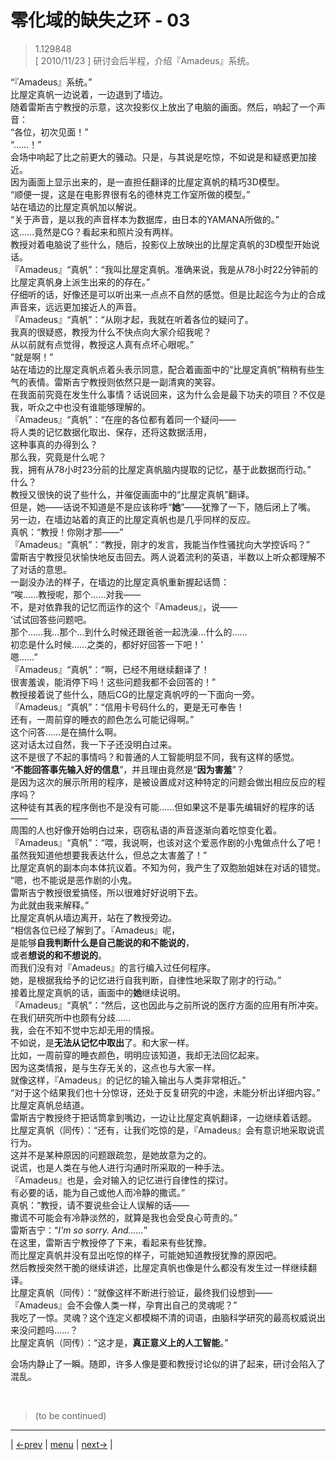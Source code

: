 # 零化域的缺失之环 - 03
> 1.129848  
> [ 2010/11/23 ] 研讨会后半程，介绍『Amadeus』系统。  

“『Amadeus』系统。”  
比屋定真帆一边说着，一边退到了墙边。  
随着雷斯吉宁教授的示意，这次投影仪上放出了电脑的画面。然后，响起了一个声音：  
“各位，初次见面！”  
“……！”  
会场中响起了比之前更大的骚动。只是，与其说是吃惊，不如说是和疑惑更加接近。  
因为画面上显示出来的，是一直担任翻译的比屋定真帆的精巧3D模型。  
“顺便一提，这是在电影界很有名的德林克工作室所做的模型。”  
站在墙边的比屋定真帆加以解说。  
“关于声音，是以我的声音样本为数据库，由日本的YAMANA所做的。”  
这……竟然是CG？看起来和照片没有两样。  
教授对着电脑说了些什么，随后，投影仪上放映出的比屋定真帆的3D模型开始说话。  
『Amadeus』“真帆”：“我叫比屋定真帆。准确来说，我是从78小时22分钟前的比屋定真帆身上派生出来的的存在。”  
仔细听的话，好像还是可以听出来一点点不自然的感觉。但是比起迄今为止的合成声音来，远远更加接近人的声音。  
『Amadeus』“真帆”：“从刚才起，我就在听着各位的疑问了。  
 我真的很疑惑，教授为什么不快点向大家介绍我呢？  
 从以前就有点觉得，教授这人真有点坏心眼呢。”  
“就是啊！”   
站在墙边的比屋定真帆点着头表示同意，配合着画面中的“比屋定真帆”稍稍有些生气的表情。雷斯吉宁教授则依然只是一副清爽的笑容。  
在我面前究竟在发生什么事情？话说回来，这为什么会是最下功夫的项目？不仅是我，听众之中也没有谁能够理解的。  
『Amadeus』“真帆”：“在座的各位都有着同一个疑问——  
 将人类的记忆数据化取出、保存，还将这数据活用，  
 这种事真的办得到么？  
 那么我，究竟是什么呢？  
 我，拥有从78小时23分前的比屋定真帆脑内提取的记忆，基于此数据而行动。”  
什么？  
教授又很快的说了些什么，并催促画面中的“比屋定真帆”翻译。  
但是，她——话说不知道是不是应该称呼“**她**”——犹豫了一下，随后闭上了嘴。  
另一边，在墙边站着的真正的比屋定真帆也是几乎同样的反应。  
真帆：“教授！你刚才那——”  
『Amadeus』“真帆”：“教授，刚才的发言，我能当作性骚扰向大学控诉吗？”  
雷斯吉宁教授见状愉快地反击回去。两人说着流利的英语，半数以上听众都理解不了对话的意思。  
一副没办法的样子，在墙边的比屋定真帆重新握起话筒：  
“唉……教授呢，那个……对我——  
 不，是对依靠我的记忆而运作的这个『Amadeus』，说——  
 ‘试试回答些问题吧。  
 那个……我…那个…到什么时候还跟爸爸一起洗澡…什么的……  
 初恋是什么时候……之类的，都好好回答一下吧！’  
 嗯……”  
『Amadeus』“真帆”：“啊，已经不用继续翻译了！  
 很害羞诶，能消停下吗！这些问题我都不会回答的！”  
教授接着说了些什么，随后CG的比屋定真帆哼的一下面向一旁。  
『Amadeus』“真帆”：“信用卡号码什么的，更是无可奉告！  
 还有，一周前穿的睡衣的颜色怎么可能记得啊。”  
这个问答……是在搞什么啊。  
这对话太过自然，我一下子还没明白过来。  
这不是很了不起的事情吗？和普通的人工智能明显不同，我有这样的感觉。  
“**不能回答事先输入好的信息**”，并且理由竟然是“**因为害羞**”？  
是因为这次的展示所用的程序，是被设置成对这种特定的问题会做出相应反应的程序吗？  
这种徒有其表的程序倒也不是没有可能……但如果这不是事先编辑好的程序的话——  
周围的人也好像开始明白过来，窃窃私语的声音逐渐向着吃惊变化着。  
『Amadeus』“真帆”：“喂，我说啊，也该对这个爱恶作剧的小鬼做点什么了吧！  
 虽然我知道他想要我表达什么，但总之太害羞了！”  
比屋定真帆的副本向本体抗议着。不知为何，我产生了双胞胎姐妹在对话的错觉。  
“嗯，也不能说是恶作剧的小鬼。  
 雷斯吉宁教授很爱搞怪，所以很难好好说明下去。  
 为此就由我来解释。”  
比屋定真帆从墙边离开，站在了教授旁边。  
“相信各位已经了解到了。『Amadeus』呢，  
 是能够**自我判断什么是自己能说的和不能说的**，  
 或者**想说的和不想说的**。  
 而我们没有对『Amadeus』的言行编入过任何程序。  
 她，是根据我给予的记忆进行自我判断，自律性地采取了刚才的行动。”  
接着比屋定真帆的话，画面中的**她**继续说明。  
『Amadeus』“真帆”：“然后，这也因此与之前所说的医疗方面的应用有所冲突。  
 在我们研究所中也颇有分歧……  
 我，会在不知不觉中忘却无用的情报。  
 不如说，是**无法从记忆中取出**了。和大家一样。  
 比如，一周前穿的睡衣颜色，明明应该知道，我却无法回忆起来。  
 因为这类情报，是与生存无关的，这点也与大家一样。  
 就像这样，『Amadeus』的记忆的输入输出与人类非常相近。”  
“对于这个结果我们也十分惊讶，还处于反复研究的中途，未能分析出详细内容。”  
比屋定真帆总结道。  
雷斯吉宁教授终于把话筒拿到嘴边，一边让比屋定真帆翻译，一边继续着话题。  
比屋定真帆（同传）：“还有，让我们吃惊的是，『Amadeus』会有意识地采取说谎行为。  
 这并不是某种原因的问题跟疏忽，是她故意为之的。  
 说谎，也是人类在与他人进行沟通时所采取的一种手法。  
 『Amadeus』也是，会对输入的记忆进行自律性的探讨。  
 有必要的话，能为自己或他人而冷静的撒谎。”  
真帆：“教授，请不要说些会让人误解的话——  
 撒谎不可能会有冷静淡然的，就算是我也会受良心苛责的。”  
雷斯吉宁：“*I'm so sorry. And……*”  
在这里，雷斯吉宁教授停了下来，看起来有些犹豫。  
而比屋定真帆并没有显出吃惊的样子，可能她知道教授犹豫的原因吧。  
然后教授突然干脆的继续讲述，比屋定真帆也像是什么都没有发生过一样继续翻译。  
比屋定真帆（同传）：“就像这样不断进行验证，最终我们设想到——  
 『Amadeus』会不会像人类一样，孕育出自己的灵魂呢？”  
我吃了一惊。灵魂？这个连定义都模糊不清的词语，由脑科学研究的最高权威说出来没问题吗……？  
比屋定真帆（同传）：“这才是，**真正意义上的人工智能**。”  

会场内静止了一瞬。随即，许多人像是要和教授讨论似的讲了起来，研讨会陷入了混乱。  


<br/>

> (to be continued)
---

| [←prev](./0002) | [menu](../) | [next→](./0004) |
